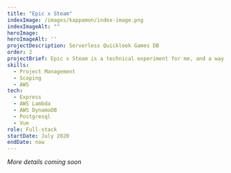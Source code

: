```yaml
---
title: "Epic x Steam"
indexImage: /images/kappamon/index-image.png
indexImageAlt: ""
heroImage: 
heroImageAlt: ''
projectDescription: Serverless Quicklook Games DB
order: 2
projectBrief: Epic x Steam is a technical experiment for me, and a way to quickly answer the question "is this game available on Epic, Steam, or both?"
skills: 
  - Project Management
  - Scoping
  - AWS
tech:
  - Express
  - AWS Lambda
  - AWS DynamoDB
  - Postgresql
  - Vue
role: Full-stack
startDate: July 2020 
endDate: now
---
```


*More details coming soon*